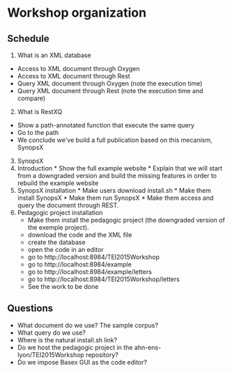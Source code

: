 # Workshop organization

## Schedule
1. What is an XML database
  * Access to XML document through Oxygen 
  * Access to XML document through Rest
  * Query XML document through Oxygen (note the execution time)
  * Query XML document through Rest (note the execution time and compare)

2. What is RestXQ
  * Show a path-annotated function that execute the same query
  * Go to the path
  * We conclude we've build a full publication based on this mecanism, SynopsX

3. SynopsX
  1. Introduction 
    * Show the full example website
    * Explain that we will start from a downgraded version and build the missing features in order to rebuild the example website
  2. SynopsX installation
    * Make users download install.sh
    * Make them install SynopsX
    * Make them run SynopsX
    * Make them access and query the document through REST.
  3. Pedagogic project installation
      * Make them install the pedagogic project (the downgraded version of the exemple project). 
      * download the code and the XML file
      * create the database
      * open the code in an editor
      * go to http://localhost:8984/TEI2015Workshop
      * go to http://localhost:8984/example
      * go to http://localhost:8984/example/letters
      * go to http://localhost:8984/TEI2015Workshop/letters
      * See the work to be done


## Questions
  * What document do we use? The sample corpus?
  * What query do we use?
  * Where is the natural install.sh link?
  * Do we host the pedagogic project in the ahn-ens-lyon/TEI2015Workshop repository?
  * Do we impose Basex GUI as the code editor?
